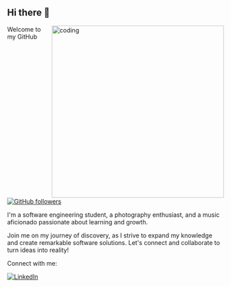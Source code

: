 ## Hi there 👋


<img align="right" alt="coding" width="400" src="images\lofiboy1.gif">
<p align = "left"> Welcome to my GitHub  </p>

[![GitHub followers](https://img.shields.io/github/followers/jeromeadedze?label=Follow&style=social)](https://github.com/jeromeadedze/?tab=follow)

<p align = "left"> I'm a software engineering student, a photography enthusiast, and a music aficionado passionate about learning and growth.

Join me on my journey of discovery, as I strive to expand my knowledge and create remarkable software solutions. 
Let's connect and collaborate to turn ideas into reality!
 </p>

<p>Connect with me:</p>

[![LinkedIn](https://img.shields.io/badge/LinkedIn-0077B5?style=for-the-badge&logo=linkedin&logoColor=white)](https://www.linkedin.com/in/jeromeadedze/)











<!--
**jeromeadedze/jeromeadedze** is a ✨ _special_ ✨ repository because its `README.md` (this file) appears on your GitHub profile.

Here are some ideas to get you started:

- 🔭 I’m currently working on ...
- 🌱 I’m currently learning ...
- 👯 I’m looking to collaborate on ...
- 🤔 I’m looking for help with ...
- 💬 Ask me about ...
- 📫 How to reach me: ...
- 😄 Pronouns: ...
- ⚡ Fun fact: ...
-->
